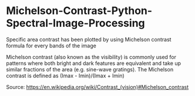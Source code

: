 # Michelson-Contrast-Python-Spectral-Image-Processing
Specific area contrast has been plotted by using Michelson contrast formula for every bands of the image

Michelson contrast (also known as the visibility) is commonly used for patterns where both bright and dark features are equivalent and take up similar fractions of the area (e.g. sine-wave gratings). The Michelson contrast is defined as (Imax - Imin)/(Imax + Imin)

Source: https://en.wikipedia.org/wiki/Contrast_(vision)#Michelson_contrast

